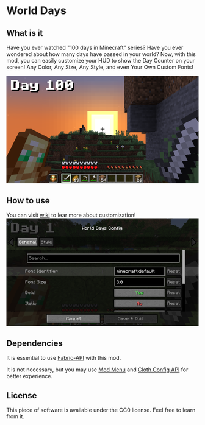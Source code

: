 # World Days

## What is it

Have you ever watched "100 days in Minecraft" series? Have you ever wondered about how many days have passed in your world?
Now, with this mod, you can easily customize your HUD to show the Day Counter on your screen!
Any Color, Any Size, Any Style, and even Your Own Custom Fonts!

![](static/gallery_1.png)

## How to use

You can visit [wiki](https://github.com/JustS-js/World-Days/wiki) to lear more about customization!
![](static/gallery_2.png)

## Dependencies

It is essential to use [Fabric-API](https://modrinth.com/mod/fabric-api) with this mod.

It is not necessary, but you may use [Mod Menu](https://github.com/TerraformersMC/ModMenu) and [Cloth Config API](https://github.com/shedaniel/cloth-config) for better experience.

## License

This piece of software is available under the CC0 license. Feel free to learn from it.
